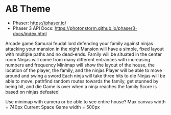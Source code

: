 # AB Theme

- Phaser: https://phaser.io/
- Phaser 3 API Docs: https://photonstorm.github.io/phaser3-docs/index.html

Arcade game
Samurai feudal lord defending your family against ninjas attacking your mansion in the night
Mansion will have a simple, fixed layout with multiple paths and no dead-ends.
Family will be situated in the center room
Ninjas will come from many different entrances with increasing numbers and frequency
Minimap will show the layout of the house, the location of the player, the family, and the ninjas
Player will be able to move around and swing a sword
Each ninja will take three hits to die
Ninjas will be able to move, pathfind random routes towards the family, get stunned by being hit, and die
Game is over when a ninja reaches the family
Score is based on ninjas defeated

Use minimap with camera or be able to see entire house?
Max canvas width = 740px
Current Space Game width = 500px
